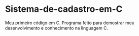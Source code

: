 # Sistema-de-cadastro-em-C

Meu primeiro código em C. Programa feito para demostrar meu desenvolvimento e conhecimento na linguagem C.
